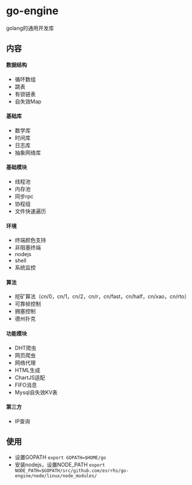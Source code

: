 # go-engine
golang的通用开发库

## 内容
#### 数据结构
* 循环数组
* 跳表
* 有锁链表
* 自失效Map
#### 基础库
* 数学库
* 时间库
* 日志库
* 抽象网络库
#### 基础模块
* 线程池
* 内存池
* 同步rpc
* 协程组
* 文件快速遍历
#### 环境
* 终端颜色支持
* 非阻塞终端
* nodejs
* shell
* 系统监控
#### 算法
* 挖矿算法（cn/0，cn/1，cn/2，cn/r，cn/fast，cn/half，cn/xao，cn/rto）
* 可靠帧控制
* 拥塞控制
* 德州扑克
#### 功能模块
* DHT爬虫
* 网页爬虫
* 网络代理
* HTML生成
* ChartJS适配
* FIFO消息
* Mysql自失效KV表
#### 第三方
* IP查询

## 使用
* 设置GOPATH ``export GOPATH=$HOME/go``
* 安装nodejs，设置NODE_PATH ``export NODE_PATH=$GOPATH/src/github.com/esrrhs/go-engine/node/linux/node_modules/``

